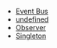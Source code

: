 - [Event Bus](./event-bus.md)
- [undefined](./index.md)
- [Observer](./observer.md)
- [Singleton](./singleton.md)